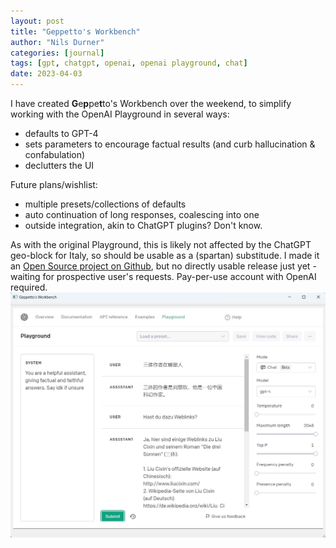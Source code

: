 ```yaml
---
layout: post
title: "Geppetto's Workbench"
author: "Nils Durner"
categories: [journal]
tags: [gpt, chatgpt, openai, openai playground, chat]
date: 2023-04-03
---
```


I have created **G**e**p**pe**t**to's Workbench over the weekend, to simplify working with the OpenAI Playground in several ways:
* defaults to GPT-4
* sets parameters to encourage factual results (and curb hallucination & confabulation)
* declutters the UI

Future plans/wishlist:
* multiple presets/collections of defaults
* auto continuation of long responses, coalescing into one
* outside integration, akin to ChatGPT plugins? Don't know.

As with the original Playground, this is likely not affected by the ChatGPT geo-block for Italy, so should be usable as a (spartan) substitude.
I made it an [Open Source project on Github](https://github.com/ndurner/GeppettosWorkbench), but no directly usable release just yet - waiting for prospective user's requests. Pay-per-use account with OpenAI required.
![Geppetto's Workbench GUI](assets/img/geppettos_workbench.png)
